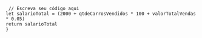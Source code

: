 ``` function calculaSalario(qtdeCarrosVendidos, valorTotalVendas) {
 // Escreva seu código aqui
let salarioTotal = (2000 + qtdeCarrosVendidos * 100 + valorTotalVendas * 0.05)
return salarioTotal 
}
```